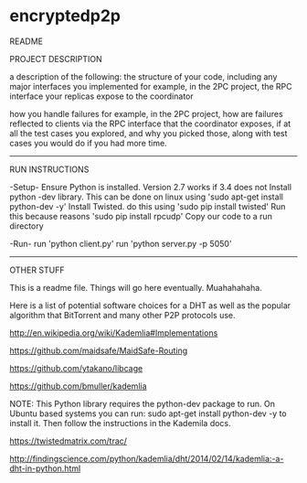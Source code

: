 # encryptedp2p

README

PROJECT DESCRIPTION

a description of the following:
the structure of your code, including any major interfaces you implemented 
for example, in the 2PC project, the RPC interface your replicas expose to the coordinator

how you handle failures 
for example, in the 2PC project, how are failures reflected to clients via the RPC interface that the coordinator exposes, if at all the test cases you explored, and why you picked those, along with test cases you would do if you had more time.

----------------------------------------------------------------------------------------------------------------------------

RUN INSTRUCTIONS

-Setup-
Ensure Python is installed. Version 2.7 works if 3.4 does not
Install python -dev library. This can be done on linux using 'sudo apt-get install python-dev -y'
Install Twisted. do this using 'sudo pip install twisted'
Run this because reasons 'sudo pip install rpcudp'
Copy our code to a run directory

-Run-
run 'python client.py'
run 'python server.py -p 5050'

----------------------------------------------------------------------------------------------------------------------------
OTHER STUFF

This is a readme file. Things will go here eventually. Muahahahaha.

Here is a list of potential software choices for a DHT as well as the popular algorithm that BitTorrent and many other P2P protocols use.

http://en.wikipedia.org/wiki/Kademlia#Implementations

https://github.com/maidsafe/MaidSafe-Routing

https://github.com/ytakano/libcage

https://github.com/bmuller/kademlia

NOTE: This Python library requires the python-dev package to run. On Ubuntu based systems you can run: sudo apt-get install python-dev -y to install it. Then follow the instructions in the Kademila docs.

https://twistedmatrix.com/trac/

http://findingscience.com/python/kademlia/dht/2014/02/14/kademlia:-a-dht-in-python.html



